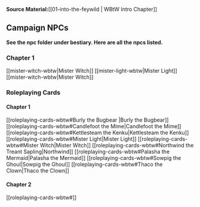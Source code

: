 **Source Material:**[[01-into-the-feywild | WBtW Intro Chapter]]

## Campaign NPCs 
 **See the npc folder under bestiary. Here are all the npcs listed.** 
### Chapter 1
[[mister-witch-wbtw|Mister Witch]]
[[mister-light-wbtw|Mister Light]]
[[mister-witch-wbtw|Mister Witch]]

### Roleplaying Cards
#### Chapter 1
[[roleplaying-cards-wbtw#Burly the Bugbear |Burly the Bugbear]]
[[roleplaying-cards-wbtw#Candlefoot the Mime|Candlefoot the Mime]]
[[roleplaying-cards-wbtw#Kettlesteam the Kenku|Kettlesteam the Kenku]]
[[roleplaying-cards-wbtw#Mister Light|Mister Light]]
[[roleplaying-cards-wbtw#Mister Witch|Mister Witch]]
[[roleplaying-cards-wbtw#Northwind the Treant Sapling|Northwind]]
[[roleplaying-cards-wbtw#Palasha the Mermaid|Palasha the Mermaid]]
[[roleplaying-cards-wbtw#Sowpig the Ghoul|Sowpig the Ghoul]]
[[roleplaying-cards-wbtw#Thaco the Clown|Thaco the Clown]]
#### Chapter 2

[[roleplaying-cards-wbtw#]]
